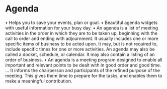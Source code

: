 # Agenda

•	Helps you to save your events, plan or goal.
•	Beautiful agenda widgets with useful information for your busy day.
•	An agenda is a list of meeting activities in the order in which they are to be taken up, beginning with the call to order and ending with adjournment. It usually includes one or more specific items of business to be acted upon. It may, but is not required to, include specific times for one or more activities. An agenda may also be called a docket, schedule, or calendar. It may also contain a listing of an order of business.
•	An agenda is a meeting program designed to enable all important and relevant points to be dealt with in good order and good time. ... It informs the chairperson and participants of the refined purpose of the meeting. This gives them time to prepare for the tasks, and enables them to make a meaningful contribution.
